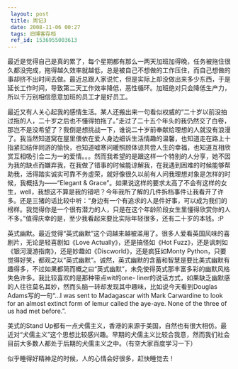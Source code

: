 ```yaml
---
 layout: post
 title: 周记3
 date: 2008-11-06 00:27
 tags: 旧博客存档
 ref_id: 1536955003613
---
```

最近是觉得自己是真的累了，每个星期都有那么一两天加班加得晚，任务被拖住很久都没完成，拖得越久效率就越低，总是被自己不想做的工作压住，而自己想做的事却挤不出时间去做。最近总跟人家说忙，但是实际上却没做出来多少东西，于是延长工作时间，导致第二天工作效率降低，恶性循环。加班绝对只会降低生产力，所以千万别相信愿意加班的员工才是好员工。

最近又有人关心起我的感情生活。某人还搬出来一句看似权威的“二十岁以前没拍过拖的人，二十岁之后也不懂得拍拖了。”走过了二十五个年头的我仍然交了白卷，那岂不是没希望了？我倒是想挑战一下，谁说二十岁前奉献给理想的人就没有浪漫了。我当然知道窝在屋里偎依在爱人身边细诉生活情趣的温馨，也知道走在路上十指紧扣结伴同游的愉快，也知道嘘寒问暖照顾体谅共尝人生的幸福，也知道互相欣赏互相吸引合二为一的爱情。。。然而我希望的是跟这样一个特别的人分享，她不因为我的缺点而嫌弃我，在我做了错事的时候能谅解我，在我遇到困难的时候能够帮助我，活得踏实诚实可靠不务虚荣，就好像很久以前有人问我理想对象是怎样的时候，我概括为——“Elegant
&
Grace”。如果说这样的要求太高了不会有这样的女生，well，我想这不算是我的错吧？今年我所了解的几件拆档事件让我看开了许多。还是三猪的话比较中听：“身边有一个有追求的人是件好事，可以成为我们的榜样。我觉得你是一个很有潜力的人，只是在这个年龄阶段女生里懂得欣赏你的人不多。”值得庆幸的是，至少我看起来要比实际年轻很多，还有二十岁的本钱。:P

英式幽默。最近觉得“英式幽默”这个词越来越被滥用了。很多人爱看英国风味的喜剧片，无论是轻喜剧如《Love Actually》，还是搞怪如《Hot
Fuzz》，还是讽刺如《银河漫游指南》，还是妙趣如《Discworld》，还是疯狂如Monty
Python，只要觉得好笑，都观之以“英式幽默”。诚然，英式幽默的含蓄和智慧是要比美式幽默有趣得多，不过如果都简而概之曰“英式幽默”，未免使得英式那丰富多彩的幽默风格失色许多。我比较喜欢的是那种带点wit的one-
liner的说话方式，如果缺乏幽默感的人往往莫名其妙，然而头脑一转却发现其中趣味，比如说今天看到Douglas Adams写的一句“...I was
sent to Madagascar with Mark Carwardine to look for an almost extinct form of
lemur called the aye-aye. None of the three of us had met before.”.

美式的Stand
Up都有一点犬儒主义，香港的来源于美国，自然也有很大相仿。最近对“犬儒主义”这个思想比较感兴趣。早期的犬儒主义比较合我意，然而我们社会目前大多数人都处于后期的犬儒主义之中。（有空大家百度学习一下）

似乎睡得好精神足的时候，人的心情会好很多，赶快睡觉去！


